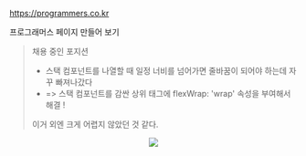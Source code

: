https://programmers.co.kr

프로그래머스 페이지 만들어 보기

> 채용 중인 포지션
> * 스택 컴포넌트를 나열할 때 일정 너비를 넘어가면 줄바꿈이 되어야 하는데 자꾸 빠져나갔다
> * => 스택 컴포넌트를 감싼 상위 태그에 flexWrap: 'wrap' 속성을 부여해서 해결 !
>
> 이거 외엔 크게 어렵지 않았던 것 같다.

<p align='center'>
  <img src='https://user-images.githubusercontent.com/65993764/169679716-743ae508-6b25-4ceb-8bb7-28bf6f022bcf.gif'/>
</p>
